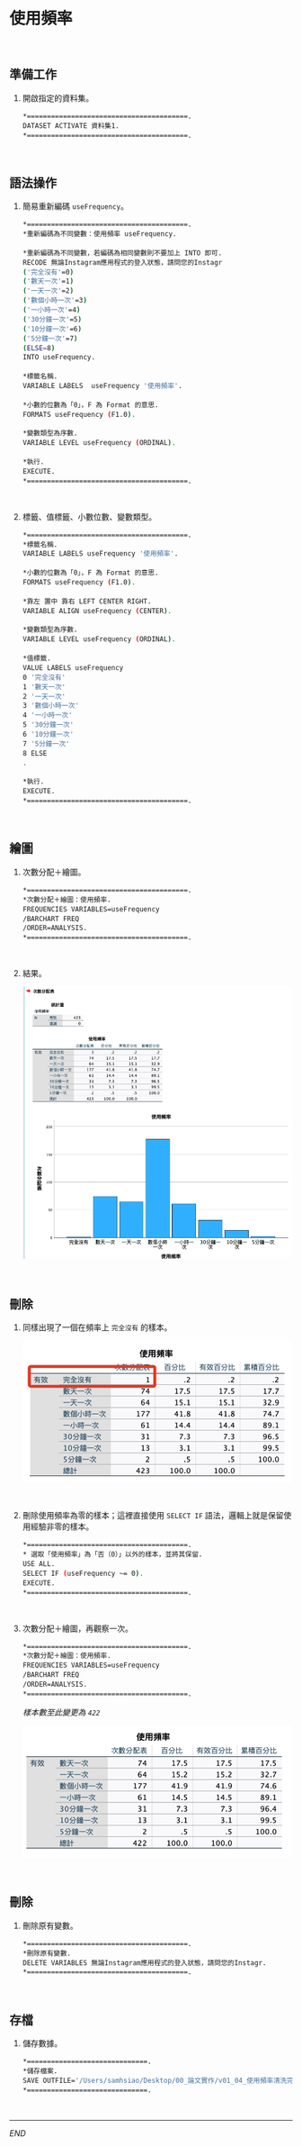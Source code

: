 # 使用頻率

<br>

## 準備工作

1. 開啟指定的資料集。

    ```bash
    *========================================.
    DATASET ACTIVATE 資料集1.
    *========================================.
    ```

<br>

## 語法操作

1. 簡易重新編碼 `useFrequency`。

    ```bash
    *========================================.
    *重新編碼為不同變數：使用頻率 useFrequency.

    *重新編碼為不同變數，若編碼為相同變數則不要加上 INTO 即可.
    RECODE 無論Instagram應用程式的登入狀態，請問您的Instagr 
    ('完全沒有'=0) 
    ('數天一次'=1)
    ('一天一次'=2) 
    ('數個小時一次'=3) 
    ('一小時一次'=4)
    ('30分鐘一次'=5)
    ('10分鐘一次'=6)
    ('5分鐘一次'=7)
    (ELSE=8) 
    INTO useFrequency.

    *標籤名稱.
    VARIABLE LABELS  useFrequency '使用頻率'.

    *小數的位數為「0」，F 為 Format 的意思.
    FORMATS useFrequency (F1.0).

    *變數類型為序數.
    VARIABLE LEVEL useFrequency (ORDINAL).

    *執行.
    EXECUTE.
    *========================================.
    ```

<br>

2. 標籤、值標籤、小數位數、變數類型。

    ```bash
    *========================================.
    *標籤名稱.
    VARIABLE LABELS useFrequency '使用頻率'.

    *小數的位數為「0」，F 為 Format 的意思.
    FORMATS useFrequency (F1.0).

    *靠左 置中 靠右 LEFT CENTER RIGHT.
    VARIABLE ALIGN useFrequency (CENTER).

    *變數類型為序數.
    VARIABLE LEVEL useFrequency (ORDINAL).

    *值標籤.
    VALUE LABELS useFrequency
    0 '完全沒有'
    1 '數天一次'
    2 '一天一次'
    3 '數個小時一次'
    4 '一小時一次'
    5 '30分鐘一次'
    6 '10分鐘一次'
    7 '5分鐘一次'
    8 ELSE
    .

    *執行.
    EXECUTE.
    *========================================.
    ```

<br>

## 繪圖

1. 次數分配＋繪圖。

    ```bash
    *========================================.
    *次數分配＋繪圖：使用頻率.
    FREQUENCIES VARIABLES=useFrequency 
    /BARCHART FREQ
    /ORDER=ANALYSIS.
    *========================================.
    ```

<br>

2. 結果。

    ![](images/img_16.png)

<br>

## 刪除

1. 同樣出現了一個在頻率上 `完全沒有` 的樣本。

    ![](images/img_15.png)

<br>

2. 刪除使用頻率為零的樣本；這裡直接使用 `SELECT IF` 語法，邏輯上就是保留使用經驗非零的樣本。

    ```bash
    *========================================.
    * 選取「使用頻率」為「否（0）」以外的樣本，並將其保留.
    USE ALL.
    SELECT IF (useFrequency ~= 0).
    EXECUTE.
    *========================================.
    ```

<br>

3. 次數分配＋繪圖，再觀察一次。

    ```bash
    *========================================.
    *次數分配＋繪圖：使用頻率.
    FREQUENCIES VARIABLES=useFrequency 
    /BARCHART FREQ
    /ORDER=ANALYSIS.
    *========================================.
    ```

    _樣本數至此變更為 `422`_

    ![](images/img_30.png)

<br>

## 刪除

1. 刪除原有變數。

    ```bash
    *========================================.
    *刪除原有變數.
    DELETE VARIABLES 無論Instagram應用程式的登入狀態，請問您的Instagr.
    *========================================.
    ```

<br>

## 存檔

1. 儲存數據。

    ```bash
    *==============================.
    *儲存檔案.
    SAVE OUTFILE='/Users/samhsiao/Desktop/00_論文實作/v01_04_使用頻率清洗完成.sav'.
    *==============================.
    ```

<br>

___

_END_
